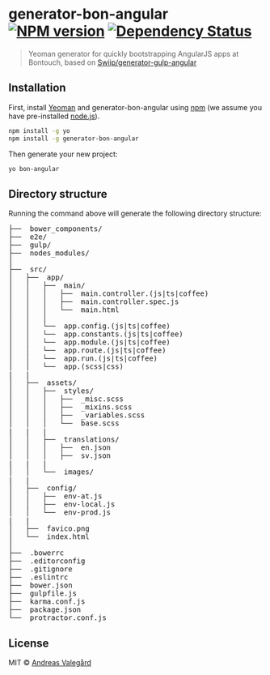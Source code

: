 # generator-bon-angular [![NPM version][npm-image]][npm-url] [![Dependency Status][daviddm-image]][daviddm-url]
> Yeoman generator for quickly bootstrapping AngularJS apps at Bontouch, based on [Swiip/generator-gulp-angular](https://github.com/Swiip/generator-gulp-angular/tree/v1.0.0)

## Installation

First, install [Yeoman](http://yeoman.io) and generator-bon-angular using [npm](https://www.npmjs.com/) (we assume you have pre-installed [node.js](https://nodejs.org/)).

```bash
npm install -g yo
npm install -g generator-bon-angular
```

Then generate your new project:

```bash
yo bon-angular
```

## Directory structure

Running the command above will generate the following directory structure:

<pre>
├──  bower_components/
├──  e2e/
├──  gulp/
├──  nodes_modules/
│
├──  src/
│   ├──  app/
│   │   ├──  main/
│   │   │   ├──  main.controller.(js|ts|coffee)
│   │   │   ├──  main.controller.spec.js
│   │   │   └──  main.html
│   │   │
│   │   └──  app.config.(js|ts|coffee)
│   │   └──  app.constants.(js|ts|coffee)
│   │   └──  app.module.(js|ts|coffee)
│   │   └──  app.route.(js|ts|coffee)
│   │   └──  app.run.(js|ts|coffee)
│   │   └──  app.(scss|css)
|   |
│   ├──  assets/
│   │   ├──  styles/
│   │   │   ├──  _misc.scss
│   │   │   ├──  _mixins.scss
│   │   │   ├──  _variables.scss
│   │   │   └──  base.scss
|   |   |
│   │   ├──  translations/
│   │   │   ├──  en.json
│   │   │   ├──  sv.json
|   |   |
│   │   └──  images/
|   |
│   ├──  config/
│   │   ├──  env-at.js
│   │   ├──  env-local.js
│   │   └──  env-prod.js
|   |
│   ├──  favico.png
│   └──  index.html
│
├──  .bowerrc
├──  .editorconfig
├──  .gitignore
├──  .eslintrc
├──  bower.json
├──  gulpfile.js
├──  karma.conf.js
├──  package.json
└──  protractor.conf.js
</pre>

## License

MIT © [Andreas Valegård](http://bontouch.com)


[npm-image]: https://badge.fury.io/js/generator-bon-angular.svg
[npm-url]: https://npmjs.org/package/generator-bon-angular
[daviddm-image]: https://david-dm.org/avale/generator-bon-angular.svg?theme=shields.io
[daviddm-url]: https://david-dm.org/avale/generator-bon-angular
